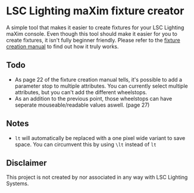 # LSC Lighting maXim fixture creator
A simple tool that makes it easier to create fixtures for your LSC Lighting maXim console. Even though this tool should make it easier for you to create fixtures, it isn't fully beginner friendly. Please refer to the [fixture creation manual](http://www.lsclighting.com/help-centre/downloads/func-startdown/411/) to find out how it truly works. 

## Todo
- As page 22 of the fixture creation manual tells, it's possible to add a parameter stop to multiple attributes. You can currently select multiple attributes, but you can't add the different wheelstops.
- As an addition to the previous point, those wheelstops can have seperate mouseable/readable values aswell. (page 27)

## Notes
- ``lt`` will automatically be replaced with a one pixel wide variant to save space. You can circumvent this by using ``\lt`` instead of ``lt``

## Disclaimer
This project is not created by nor associated in any way with LSC Lighting Systems.
